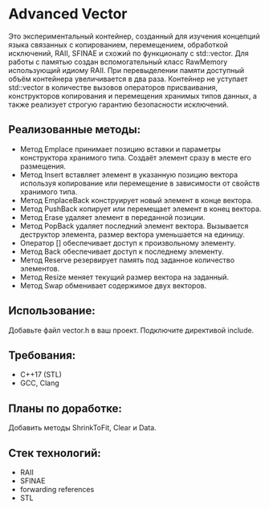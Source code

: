# Advanced Vector
Это экспериментальный контейнер, созданный для изучения концепций языка связанных с копированием, перемещением, обработкой исключений, RAII, SFINAE и схожий по функционалу с std::vector. Для работы с памятью создан вспомогательный класс RawMemory использующий идиому RAII. При перевыделении памяти доступный объём контейнера увеличивается в два раза. Контейнер не уступает std::vector в количестве вызовов операторов присваивания, конструкторов копирования и перемещения хранимых типов данных, а также реализует строгую гарантию безопасности исключений.
## Реализованные методы:
- Метод Emplace принимает позицию вставки и параметры конструктора хранимого типа. Создаёт элемент сразу в месте его размещения.
- Метод Insert вставляет элемент в указанную позицию вектора используя копирование или перемещение в зависимости от свойств хранимого типа.
- Метод EmplaceBack конструирует новый элемент в конце вектора.
- Метод PushBack копирует или перемещает элемент в конец вектора.
- Метод Erase удаляет элемент в переданной позиции.
- Метод PopBack удаляет последний элемент вектора. Вызывается деструктор элемента, размер вектора уменьшается на единицу.
- Оператор [] обеспечивает доступ к произвольному элементу.
- Метод Back обеспечивает доступ к последнему элементу.
- Метод Reserve резервирует память под заданное количество элементов.
- Метод Resize меняет текущий размер вектора на заданный.
- Метод Swap обменивает содержимое двух векторов.
## Использование:
Добавьте файл vector.h в ваш проект. Подключите директивой include.
## Требования:
- C++17 (STL)
- GCC, Clang
## Планы по доработке:
Добавить методы ShrinkToFit, Clear и Data.
## Стек технологий:
- RAII
- SFINAE
- forwarding references
- STL